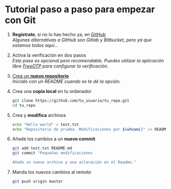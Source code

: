 # Tutorial paso a paso para empezar con Git

1. **Regístrate**, si no lo has hecho ya, en [GitHub](https://github.com/)  
    *Algunas alternativas a GitHub son Gitlab y Bitbucket, pero ya que estamos todos aquí...*

1. Activa la verificación en dos pasos  
    *Este paso es opcional pero recomendable. Puedes utilizar la aplicación libre [FreeOTP](https://fedorahosted.org/freeotp/) para configurar la verificación.*

1. [Crea un **nuevo repositorio**](https://github.com/new)  
    *Inícialo con un README cuando se te dé la opción.*

1. Crea una **copia local** en tu ordenador  
    
	~~~sh
	git clone https://github.com/tu_usuario/tu_repo.git
	cd tu_repo
	~~~

1. Crea y **modifica** archivos  

    ~~~sh
	echo "Hello world" > test.txt
	echo "Repositorio de prueba. Modificaciones por $(whoami)" >> README.md
	~~~

1. Añade los cambios a un **nuevo commit**  
    ~~~sh
    git add test.txt README.md
    git commit "Pequeñas modificaciones

    Añade un nuevo archivo y una aclaración en el Readme."
    ~~~

1. Manda los nuevos cambios al remoto  
    ~~~sh
    git push origin master
    ~~~
